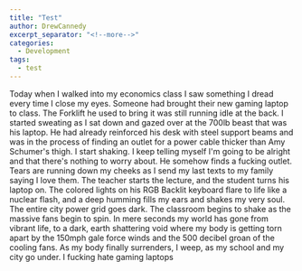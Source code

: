 ```yaml
---
title: "Test"
author: DrewCannedy
excerpt_separator: "<!--more-->"
categories:
  - Development
tags:
  - test
---
```


Today when I walked into my economics class I saw something I dread every time I close my eyes. Someone had brought their new gaming laptop to class. The Forklift he used to bring it was still running idle at the back. I started sweating as I sat down and gazed over at the 700lb beast that was his laptop. He had already reinforced his desk with steel support beams and was in the process of finding an outlet for a power cable thicker than Amy Schumer's thigh. I start shaking. I keep telling myself I'm going to be alright and that there's nothing to worry about. He somehow finds a fucking outlet. Tears are running down my cheeks<!--more--> as I send my last texts to my family saying I love them. The teacher starts the lecture, and the student turns his laptop on. The colored lights on his RGB Backlit keyboard flare to life like a nuclear flash, and a deep humming fills my ears and shakes my very soul. The entire city power grid goes dark. The classroom begins to shake as the massive fans begin to spin. In mere seconds my world has gone from vibrant life, to a dark, earth shattering void where my body is getting torn apart by the 150mph gale force winds and the 500 decibel groan of the cooling fans. As my body finally surrenders, I weep, as my school and my city go under. I fucking hate gaming laptops
